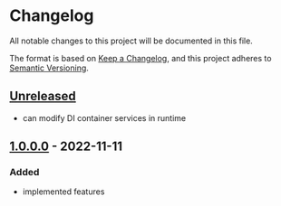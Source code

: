 # Changelog
All notable changes to this project will be documented in this file.

The format is based on [Keep a Changelog](https://keepachangelog.com/en/1.0.0/),
and this project adheres to [Semantic Versioning](https://semver.org/spec/v2.0.0.html).

## [Unreleased](https://git.d3data.de/D3Public/TestingTools/compare/1.0.0.0...rel_1.x)
- can modify DI container services in runtime

## [1.0.0.0](https://git.d3data.de/D3Public/TestingTools/releases/tag/1.0.0.0) - 2022-11-11
### Added
- implemented features